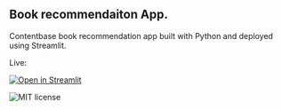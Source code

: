 ## Book recommendaiton App.

Contentbase book recommendation app built with Python and deployed using Streamlit. 

Live:

[![Open in Streamlit](https://static.streamlit.io/badges/streamlit_badge_black_white.svg)](https://share.streamlit.io/pipegalera/book_recommendation_app/main)

![MIT license](https://img.shields.io/badge/License-MIT-blue.svg)
